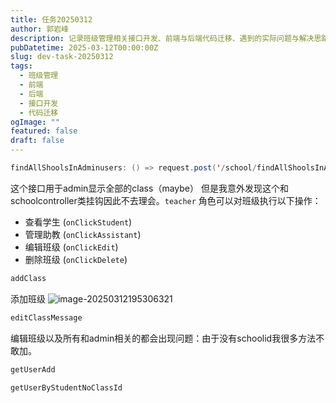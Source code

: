 ```yaml
---
title: 任务20250312
author: 郭岩峰
description: 记录班级管理相关接口开发、前端与后端代码迁移、遇到的实际问题与解决思路。
pubDatetime: 2025-03-12T00:00:00Z
slug: dev-task-20250312
tags:
  - 班级管理
  - 前端
  - 后端
  - 接口开发
  - 代码迁移
ogImage: ""
featured: false
draft: false
---
```


```java
findAllShoolsInAdminusers: () => request.post('/school/findAllShoolsInAdminusers')
```

这个接口用于admin显示全部的class（maybe）
但是我意外发现这个和schoolcontroller类挂钩因此不去理会。`teacher` 角色可以对班级执行以下操作：

- 查看学生 (`onClickStudent`)
- 管理助教 (`onClickAssistant`)
- 编辑班级 (`onClickEdit`)
- 删除班级 (`onClickDelete`)

```java
addClass
```

添加班级
![image-20250312195306321](@assets/images/image-20250312195306321.png)

```java
editClassMessage
```

编辑班级以及所有和admin相关的都会出现问题：由于没有schoolid我很多方法不敢加。

```java
getUserAdd
```

```java
getUserByStudentNoClassId
```